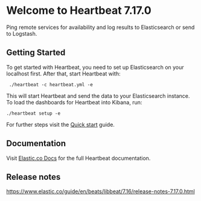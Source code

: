 # Welcome to Heartbeat 7.17.0

Ping remote services for availability and log results to Elasticsearch or send to Logstash.

## Getting Started

To get started with Heartbeat, you need to set up Elasticsearch on
your localhost first. After that, start Heartbeat with:

     ./heartbeat -c heartbeat.yml -e

This will start Heartbeat and send the data to your Elasticsearch
instance. To load the dashboards for Heartbeat into Kibana, run:

    ./heartbeat setup -e

For further steps visit the
[Quick start](https://www.elastic.co/guide/en/beats/heartbeat/7.16/heartbeat-installation-configuration.html) guide.

## Documentation

Visit [Elastic.co Docs](https://www.elastic.co/guide/en/beats/heartbeat/7.16/index.html)
for the full Heartbeat documentation.

## Release notes

https://www.elastic.co/guide/en/beats/libbeat/7.16/release-notes-7.17.0.html
